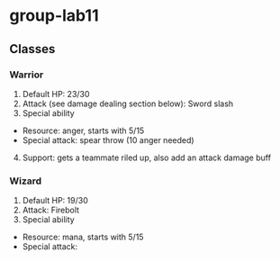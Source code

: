 # group-lab11
## Classes
### Warrior
1. Default HP: 23/30
2. Attack (see damage dealing section below): Sword slash
3. Special ability
- Resource: anger, starts with 5/15
- Special attack: spear throw (10 anger needed)
4. Support: gets a teammate riled up, also add an attack damage buff
### Wizard
1. Default HP: 19/30
2. Attack: Firebolt
3. Special ability
- Resource: mana, starts with 5/15
- Special attack:
